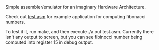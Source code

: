 Simple assembler/emulator for an imaginary Hardware Architecture.

Check out [test.asm](https://github.com/rpasta42/bug-finesser/blob/master/test.asm) for example application for computing fibonacci numbers.

To test it it, run make, and then execute ./a.out test.asm. Currently there isn't any output to screen, but you can see fibinocci number being computed into register 15 in debug output.
